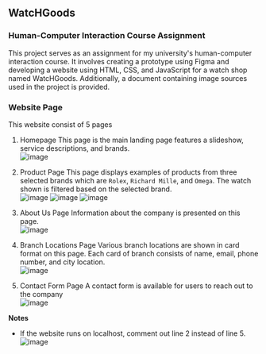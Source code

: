 ## WatcHGoods
### Human-Computer Interaction Course Assignment
This project serves as an assignment for my university's human-computer interaction course. It involves creating a prototype using Figma and developing a website using HTML, CSS, and JavaScript for a watch shop named WatcHGoods. Additionally, a document containing image sources used in the project is provided.

### Website Page
This website consist of 5 pages
1. Homepage
   This page is the main landing page features a slideshow, service descriptions, and brands.<br>
   ![image](https://github.com/RichSvK/Front_End_Web_Assignment/assets/87809864/03a1090b-24f3-42e0-a42a-17fa63aadc2c)
   

3. Product Page
   This page displays examples of products from three selected brands which are `Rolex`, `Richard Mille`, and `Omega`.
   The watch shown is filtered based on the selected brand.<br>
   ![image](https://github.com/RichSvK/Front_End_Web_Assignment/assets/87809864/6714539e-9819-4d94-8ede-1900c5d99036)
   ![image](https://github.com/RichSvK/Front_End_Web_Assignment/assets/87809864/cf1a7273-43df-4a7f-9c81-61ba51bde042)
   ![image](https://github.com/RichSvK/Front_End_Web_Assignment/assets/87809864/3fbfe53a-09d1-4e43-a07d-d4e5237def5e)

4. About Us Page
   Information about the company is presented on this page.<br>
   ![image](https://github.com/RichSvK/Front_End_Web_Assignment/assets/87809864/c679c1e0-2d22-442a-95cf-1f0c5b29ba9d)

5. Branch Locations Page
   Various branch locations are shown in card format on this page. Each card of branch consists of name, email, phone number, and city location.<br>
   ![image](https://github.com/RichSvK/Front_End_Web_Assignment/assets/87809864/fe00dfe7-36eb-4a13-bcb3-8dcd3d262657)

6. Contact Form Page
   A contact form is available for users to reach out to the company<br>
   ![image](https://github.com/RichSvK/Front_End_Web_Assignment/assets/87809864/d98c031a-611d-4ba9-ad38-2a0fd419de80)

**Notes**
* If the website runs on localhost, comment out line 2 instead of line 5.
  ![image](https://github.com/RichSvK/Front_End_Web_Assignment/assets/87809864/a60c1d19-7ae7-48e2-bfa0-6ef86ca0a175)
